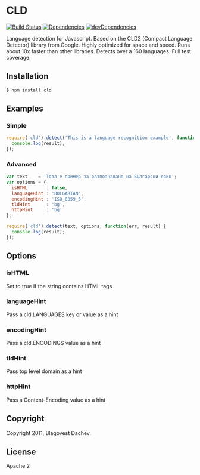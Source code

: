 # CLD
[![Build Status](https://secure.travis-ci.org/dachev/cld.png)](http://travis-ci.org/#!/dachev/cld)
[![Dependencies](https://david-dm.org/dachev/cld.png)](https://david-dm.org/dachev/cld.png)
[![devDependencies](https://david-dm.org/dachev/cld.svg)](https://david-dm.org/dachev/cld.svg)

Language detection for Javascript. Based on the CLD2 (Compact Language Detector) library from Google. Highly optimized for space and speed. Runs about 10x faster than other libraries. Detects over a 160 languages. Full test coverage.

## Installation

```bash
$ npm install cld
```

## Examples
### Simple
```js
require('cld').detect('This is a language recognition example', function(err, result) {
  console.log(result);
});
```

### Advanced
```js
var text    = 'Това е пример за разпознаване на Български език';
var options = {
  isHTML       : false,
  languageHint : 'BULGARIAN',
  encodingHint : 'ISO_8859_5',
  tldHint      : 'bg',
  httpHint     : 'bg'
};

require('cld').detect(text, options, function(err, result) {
  console.log(result);
});
```


## Options

### isHTML

Set to true if the string contains HTML tags

### languageHint

Pass a cld.LANGUAGES key or value as a hint

### encodingHint

Pass a cld.ENCODINGS value as a hint

### tldHint

Pass top level domain as a hint

### httpHint

Pass a Content-Encoding value as a hint

## Copyright
Copyright 2011, Blagovest Dachev.

## License
Apache 2